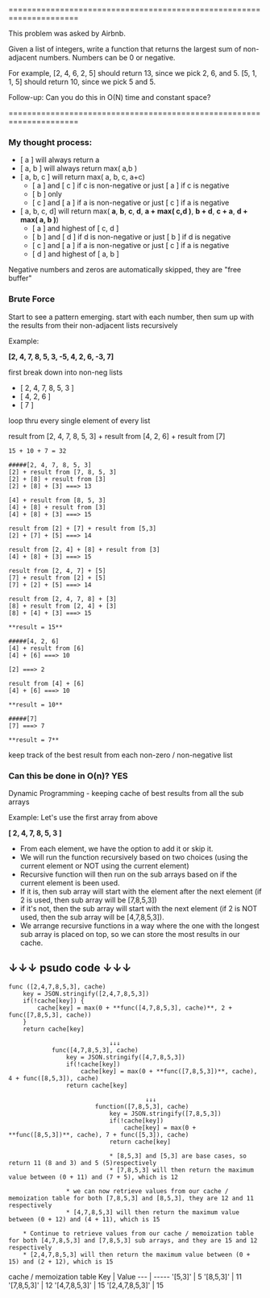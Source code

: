 =====================================================================

This problem was asked by Airbnb.

Given a list of integers, write a function that returns the largest sum of non-adjacent numbers. Numbers can be 0 or negative.

For example, [2, 4, 6, 2, 5] should return 13, since we pick 2, 6, and 5. [5, 1, 1, 5] should return 10, since we pick 5 and 5.

Follow-up: Can you do this in O(N) time and constant space?

=====================================================================

### My thought process:

* [ a ] will always return a
* [ a, b ] will always return max( a,b )
* [ a, b, c ] will return max( a, b, c, a+c)
    * [ a ] and [ c ] if c is non-negative or just [ a ] if c is negative
    * [ b ] only
    * [ c ] and [ a ] if a is non-negative or just [ c ] if a is negative
* [ a, b, c, d] will return max( **a**, **b**, **c**, **d**, **a + max( c,d )**, **b + d**, **c + a**, **d + max( a, b )**)
    * [ a ] and highest of [ c, d ]
    * [ b ] and [ d ] if d is non-negative or just [ b ] if d is negative
    * [ c ] and [ a ] if a is non-negative or just [ c ] if a is negative
    * [ d ] and highest of [ a, b ]

Negative numbers and zeros are automatically skipped, they are "free buffer"


### Brute Force

Start to see a pattern emerging.  start with each number, then sum up with the results from their non-adjacent lists recursively

Example:

**[2, 4, 7, 8, 5, 3, -5, 4, 2, 6, -3, 7]**

first break down into non-neg lists
* [ 2, 4, 7, 8, 5, 3 ]
* [ 4, 2, 6 ]
* [ 7 ]

loop thru every single element of every list

result from [2, 4, 7, 8, 5, 3] + result from [4, 2, 6] + result from [7]
```
15 + 10 + 7 = 32
```

```
#####[2, 4, 7, 8, 5, 3]
[2] + result from [7, 8, 5, 3] 
[2] + [8] + result from [3] 
[2] + [8] + [3] ===> 13

[4] + result from [8, 5, 3]
[4] + [8] + result from [3]
[4] + [8] + [3] ===> 15

result from [2] + [7] + result from [5,3]
[2] + [7] + [5] ===> 14

result from [2, 4] + [8] + result from [3]
[4] + [8] + [3] ===> 15

result from [2, 4, 7] + [5] 
[7] + result from [2] + [5]
[7] + [2] + [5] ===> 14

result from [2, 4, 7, 8] + [3]
[8] + result from [2, 4] + [3]
[8] + [4] + [3] ===> 15

**result = 15**
```

```
#####[4, 2, 6]
[4] + result from [6]
[4] + [6] ===> 10

[2] ===> 2

result from [4] + [6]
[4] + [6] ===> 10

**result = 10**
```

```
#####[7]
[7] ===> 7

**result = 7**
```

keep track of the best result from each non-zero / non-negative list

### Can this be done in O(n)?  YES

Dynamic Programming - keeping cache of best results from all the sub arrays 

Example: 
Let's use the first array from above

**[ 2, 4, 7, 8, 5, 3 ]**

* From each element, we have the option to add it or skip it.  
* We will run the function recursively based on two choices (using the current element or NOT using the current element)
* Recursive function will then run on the sub arrays based on if the current element is been used.  
* If it is, then sub array will start with the element after the next element (if 2 is used, then sub array will be [7,8,5,3])
* if it's not, then the sub array will start with the next element (if 2 is NOT used, then the sub array will be [4,7,8,5,3]).  
* We arrange recursive functions in a way where the one with the longest sub array is placed on top, so we can store the most results in our cache.  


↓↓↓   psudo code   ↓↓↓
----------------------

``` |
func ([2,4,7,8,5,3], cache)
    key = JSON.stringify([2,4,7,8,5,3])
    if(!cache[key]) {
        cache[key] = max(0 + **func([4,7,8,5,3], cache)**, 2 + func([7,8,5,3], cache))
    }
    return cache[key]
                            
                            ↓↓↓
            func([4,7,8,5,3], cache) 
                key = JSON.stringify([4,7,8,5,3])
                if(!cache[key])
                    cache[key] = max(0 + **func([7,8,5,3])**, cache), 4 + func([8,5,3]), cache)
                return cache[key]

                                      ↓↓↓
                        function([7,8,5,3], cache)
                            key = JSON.stringify([7,8,5,3])
                            if(!cache[key])
                                cache[key] = max(0 + **func([8,5,3])**, cache), 7 + func([5,3]), cache)
                            return cache[key]

                            * [8,5,3] and [5,3] are base cases, so return 11 (8 and 3) and 5 (5)respectively
                            * [7,8,5,3] will then return the maximum value between (0 + 11) and (7 + 5), which is 12
                
                * we can now retrieve values from our cache / memoization table for both [7,8,5,3] and [8,5,3], they are 12 and 11 respectively
                * [4,7,8,5,3] will then return the maximum value between (0 + 12) and (4 + 11), which is 15

    * Continue to retrieve values from our cache / memoization table for both [4,7,8,5,3] and [7,8,5,3] sub arrays, and they are 15 and 12 respectively
    * [2,4,7,8,5,3] will then return the maximum value between (0 + 15) and (2 + 12), which is 15
```
cache / memoization table
Key | Value
--- | -----
'[5,3]' | 5
'[8,5,3]' | 11
'[7,8,5,3]' | 12
'[4,7,8,5,3]' | 15
'[2,4,7,8,5,3]' | 15

